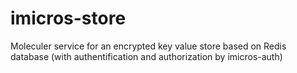 # imicros-store
Moleculer service for an encrypted key value store based on Redis database (with authentification and authorization by imicros-auth) 
